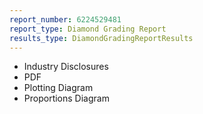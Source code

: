 ```yaml
---
report_number: 6224529481
report_type: Diamond Grading Report
results_type: DiamondGradingReportResults
---
```


* Industry Disclosures
* PDF
* Plotting Diagram
* Proportions Diagram
